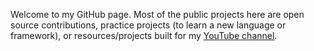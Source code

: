 Welcome to my GitHub page. Most of the public projects here are open source contributions, practice projects (to learn a new language or framework), or  resources/projects built for my [YouTube channel](https://youtube.com/c/huntabyte).
